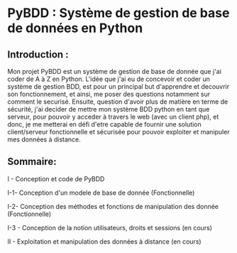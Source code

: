 # PyBDD : Système de gestion de base de données en Python

## Introduction :

Mon projet PyBDD est un système de gestion de base de donnée que j'ai coder de A à Z en Python. L'idée que j'ai eu de concevoir et coder un système de gestion BDD, est pour un principal but d'apprendre et decouvrir son fonctionnement, et ainsi, me poser des questions notamment sur comment le securisé. Ensuite, question d'avoir plus de matière en terme de sécurité, j'ai decider de mettre mon système BDD python en tant que serveur, pour pouvoir y acceder à travers le web (avec un client php), et donc, je me metterai en défi d'etre capable de fournir une solution client/serveur fonctionnelle et sécurisée pour pouvoir exploiter et manipuler mes données à distance.

## Sommaire:

I - Conception et code de PyBDD

   I-1- Conception d'un modele de base de donnée (Fonctionnelle)
   
   I-2- Conception des méthodes et fonctions de manipulation des donnée (Fonctionnelle)
   
   I-3 - Conception de la notion utilisateurs, droits et sessions (en cours)
   
II - Exploitation et manipulation des données à distance (en cours)

